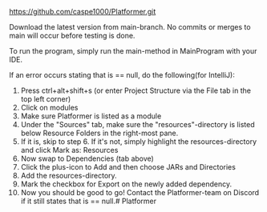 

https://github.com/caspe1000/Platformer.git

Download the latest version from main-branch. No commits or merges to main will occur before testing is done.

To run the program, simply run the main-method in MainProgram with your IDE.





If an error occurs stating that is == null, do the following(for IntelliJ):

1. Press ctrl+alt+shift+s (or enter Project Structure via the File tab in the top left corner)
2. Click on modules
3. Make sure Platformer is listed as a module
4. Under the "Sources" tab, make sure the "resources"-directory is listed below Resource Folders in the right-most pane.
5. If it is, skip to step 6. If it's not, simply highlight the resources-directory and click Mark as: Resources
6. Now swap to Dependencies (tab above)
7. Click the plus-icon to Add and then choose JARs and Directories
8. Add the resources-directory.
9. Mark the checkbox for Export on the newly added dependency.
10. Now you should be good to go! Contact the Platformer-team on Discord if it still states that is == null.# Platformer